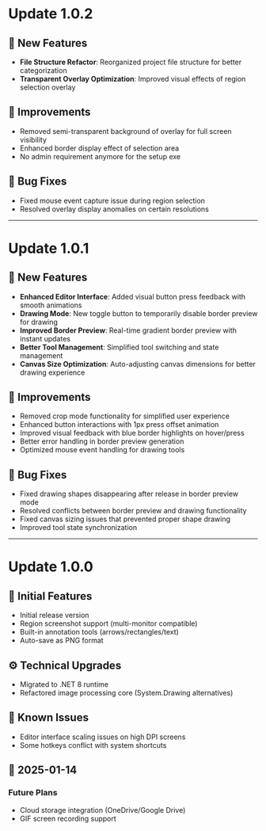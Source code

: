# Update 1.0.2

## 🎨 New Features
- **File Structure Refactor**: Reorganized project file structure for better categorization
- **Transparent Overlay Optimization**: Improved visual effects of region selection overlay

## 🔧 Improvements
- Removed semi-transparent background of overlay for full screen visibility
- Enhanced border display effect of selection area
- No admin requirement anymore for the setup exe

## 🐛 Bug Fixes
- Fixed mouse event capture issue during region selection
- Resolved overlay display anomalies on certain resolutions

---

# Update 1.0.1

## 🎨 New Features
- **Enhanced Editor Interface**: Added visual button press feedback with smooth animations
- **Drawing Mode**: New toggle button to temporarily disable border preview for drawing
- **Improved Border Preview**: Real-time gradient border preview with instant updates
- **Better Tool Management**: Simplified tool switching and state management
- **Canvas Size Optimization**: Auto-adjusting canvas dimensions for better drawing experience

## 🔧 Improvements
- Removed crop mode functionality for simplified user experience
- Enhanced button interactions with 1px press offset animation
- Improved visual feedback with blue border highlights on hover/press
- Better error handling in border preview generation
- Optimized mouse event handling for drawing tools

## 🐛 Bug Fixes
- Fixed drawing shapes disappearing after release in border preview mode
- Resolved conflicts between border preview and drawing functionality
- Fixed canvas sizing issues that prevented proper shape drawing
- Improved tool state synchronization

---

# Update 1.0.0

## 🚀 Initial Features
- Initial release version
- Region screenshot support (multi-monitor compatible)
- Built-in annotation tools (arrows/rectangles/text)
- Auto-save as PNG format

## ⚙️ Technical Upgrades
- Migrated to .NET 8 runtime
- Refactored image processing core (System.Drawing alternatives)

## 🐛 Known Issues
- Editor interface scaling issues on high DPI screens
- Some hotkeys conflict with system shortcuts

## 📅 2025-01-14
### Future Plans
- Cloud storage integration (OneDrive/Google Drive)
- GIF screen recording support